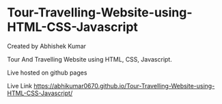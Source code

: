 # Tour-Travelling-Website-using-HTML-CSS-Javascript

Created by Abhishek Kumar

Tour And Travelling Website using HTML, CSS, Javascript.


Live hosted on github pages

Live Link https://abhikumar0670.github.io/Tour-Travelling-Website-using-HTML-CSS-Javascript/
